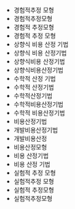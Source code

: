 ﻿- 경험적추정 모형
- 경험적추정모형
- 경험적 추정모형
- 경험적 추정 모형
- 상향식 비용 산정 기법
- 상향식 비용 산정기법
- 상향식비용 산정기법
- 상향식비용산정기법
- 수학적 산정 기법
- 수학적 산정기법
- 수학적산정기법
- 수학적비용산정기법
- 수학적 비용산정기법
- 비용산정기법
- 개발비용산정기법
- 개발비용산정
- 비용산정모형
- 비용 산정기법
- 비용 산정 기법
- 실험적 추정 모형
- 실험적추정 모형
- 실험적 추정모형
- 실험적추정모형
